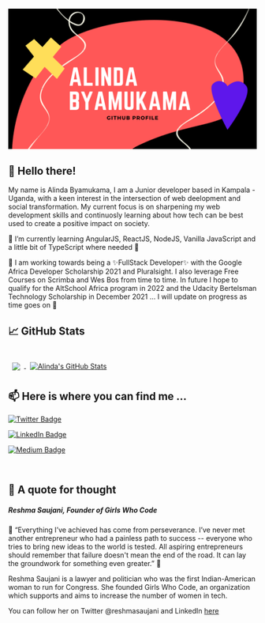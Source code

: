 [![Alinda's Header](GitHub-banner.png)](https://#/)

## 👋 Hello there!
My name is Alinda Byamukama, I am a Junior developer based in Kampala - Uganda, with a keen interest in the intersection of web deelopment and social transformation. 
My current focus is on sharpening my web development skills and continuosly learning about how tech can be best used to create a positive impact on society.

 🌱 I’m currently learning AngularJS, ReactJS, NodeJS, Vanilla JavaScript and a little bit of TypeScript where needed 🌱

 🔭 I am working towards being a ✨FullStack Developer✨ with the Google Africa Developer Scholarship 2021 and Pluralsight. I also leverage Free Courses on Scrimba and Wes Bos from time to time. In future I hope to qualify for the AltSchool Africa program in 2022 and the Udacity Bertelsman Technology Scholarship in December 2021 ... I will update on progress as time goes on 🔭

## &#x1f4c8; GitHub Stats
<!--Anurag Hazra‘s GitHub ReadMe Stats (https://github.com/anuraghazra/github-readme-stats)-->
<br>
<!-- most used languages -->
<a href="https://github.com/alindaByamukama">
  <img align="center" style="margin:0.5rem" src="https://github-readme-stats.vercel.app/api/top-langs/?username=alindaByamukama&show_icons=true&theme=radical&layout=compact" />
</a>
<!-- my github stats -->
<a href="https://github.com/alindaByamukama">
  <img align="center" style="margin:0.5rem" src="https://github-readme-stats.vercel.app/api?username=alindaByamukama&show_icons=true&theme=radical" alt="Alinda's GitHub Stats" />
</a>

<br>

## 📫 Here is where you can find me ...
<!--SOCIAL BADGES-->
[![Twitter Badge](https://img.shields.io/badge/Twitter-Profile-informational?style=flat&logo=twitter&logoColor=white&color=1CA2F1)](https://twitter.com/alindaByamukama)

[![LinkedIn Badge](https://img.shields.io/badge/LinkedIn-Profile-informational?style=flat&logo=linkedin&logoColor=white&color=0D76A8)](https://www.linkedin.com/in/alinda-byamukama-b8980120b/)

[![Medium Badge](https://img.shields.io/badge/Medium-Profile-informational?style=flat&logo=linkedin&logoColor=white&color=0D76A8)](https://alindabyamukama.medium.com/)

<br>

## 💬 A quote for thought
##### Reshma Saujani, Founder of Girls Who Code

🔭 “Everything I’ve achieved has come from perseverance.  I’ve never met another entrepreneur who had a painless path to success -- everyone who tries to bring new ideas to the world is tested. All aspiring entrepreneurs should remember that failure doesn't mean the end of the road. It can lay the groundwork for something even greater.” 🔭

Reshma Saujani is a lawyer and politician who was the first Indian-American woman to run for Congress. She founded Girls Who Code, an organization which supports and aims to increase the number of women in tech. 

You can follow her on Twitter @reshmasaujani and LinkedIn <a href='www.linkedin.com/in/reshma-saujani/' title='reshma-saujani'>here</a>

<br>
<!-- Main resource Used to create this readme (https://blog.braydoncoyer.dev/creating-a-killer-github-profile-readme-part-1) -->
<!--
**alindaByamukama/alindaByamukama** is a ✨ _special_ ✨ repository because its `README.md` (this file) appears on your GitHub profile.

Here are some ideas to get you started:

- 🔭 I’m currently working on mastering Vanilla JavaScript by creating various projects.
- 🌱 I’m currently learning JavaScript.
- 👯 I’m looking to collaborate on ...
- 🤔 I’m looking for help with ...
- 💬 Ask me about ...
- 📫 How to reach me: ...
- 😄 Pronouns: ... She/Her
- ⚡ Fun fact: ... 
-->
